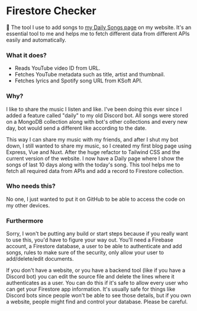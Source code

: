 # Firestore Checker

🔬 The tool I use to add songs to [my Daily Songs page](https://eggsy.xyz/daily) on my website. It's an essential tool to me and helps me to fetch different data from different APIs easily and automatically.

### What it does?

- Reads YouTube video ID from URL.
- Fetches YouTube metadata such as title, artist and thumbnail.
- Fetches lyrics and Spotify song URL from KSoft API.


### Why?

I like to share the music I listen and like. I've been doing this ever since I added a feature called "daily" to my old Discord bot. All songs were stored on a MongoDB collection along with bot's other collections and every new day, bot would send a different like according to the date.

This way I can share my music with my friends, and after I shut my bot down, I still wanted to share my music, so I created my first blog page using Express, Vue and Nuxt. After the huge refactor to Tailwind CSS and the current version of the website. I now have a Daily page where I show the songs of last 10 days along with the today's song. This tool helps me to fetch all required data from APIs and add a record to Firestore collection.

### Who needs this?

No one, I just wanted to put it on GitHub to be able to access the code on my other devices.

### Furthermore

Sorry, I won't be putting any build or start steps because if you really want to use this, you'd have to figure your way out. You'll need a Firebase account, a Firestore database, a user to be able to authenticate and add songs, rules to make sure of the security, only allow your user to add/delete/edit documents.

If you don't have a website, or you have a backend tool (like if you have a Discord bot) you can edit the source file and delete the lines where it authenticates as a user. You can do this if it's safe to allow every user who can get your Firestore app information. It's usually safe for things like Discord bots since people won't be able to see those details, but if you own a website, people might find and control your database. Please be careful.